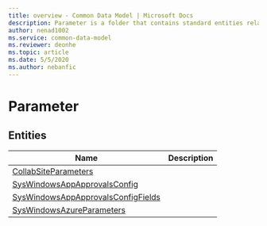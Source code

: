 ```yaml
---
title: overview - Common Data Model | Microsoft Docs
description: Parameter is a folder that contains standard entities related to the Common Data Model.
author: nenad1002
ms.service: common-data-model
ms.reviewer: deonhe
ms.topic: article
ms.date: 5/5/2020
ms.author: nebanfic
---
```


# Parameter


## Entities

|Name|Description|
|---|---|
|[CollabSiteParameters](CollabSiteParameters.md)||
|[SysWindowsAppApprovalsConfig](SysWindowsAppApprovalsConfig.md)||
|[SysWindowsAppApprovalsConfigFields](SysWindowsAppApprovalsConfigFields.md)||
|[SysWindowsAzureParameters](SysWindowsAzureParameters.md)||
